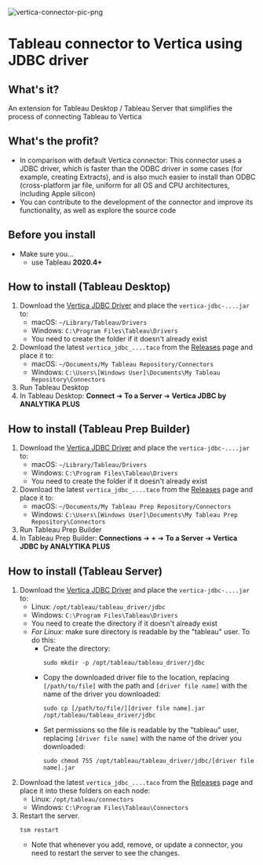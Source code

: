 ![vertica-connector-pic-png](https://user-images.githubusercontent.com/9002056/183481120-9930d04d-6b08-43f0-89b9-100e163d501e.png)

# Tableau connector to Vertica using JDBC driver

## What's it?
An extension for Tableau Desktop / Tableau Server that simplifies the process of connecting Tableau to Vertica

## What's the profit?
- In comparison with default Vertica connector: This connector uses a JDBC driver, which is faster than the ODBC driver in some cases (for example, creating Extracts), and is also much easier to install than ODBC (cross-platform jar file, uniform for all OS and CPU architectures, including Apple silicon)
- You can contribute to the development of the connector and improve its functionality, as well as explore the source code


## Before you install
- Make sure you...
  - use Tableau **2020.4+**
  
## How to install (Tableau Desktop)
1. Download the [Vertica JDBC Driver](https://www.vertica.com/download/vertica/client-drivers) and place the `vertica-jdbc-....jar` to:
    - macOS: `~/Library/Tableau/Drivers`
    - Windows: `C:\Program Files\Tableau\Drivers`
    - You need to create the folder if it doesn't already exist
2. Download the latest `vertica_jdbc_....taco` from the [Releases](https://github.com/analytikaplus/vertica-tableau-connector-jdbc/releases) page and place it to:
    - macOS: `~/Documents/My Tableau Repository/Connectors`
    - Windows: `C:\Users\[Windows User]\Documents\My Tableau Repository\Connectors`
3. Run Tableau Desktop
4. In Tableau Desktop: **Connect** ➔ **To a Server** ➔ **Vertica JDBC by ANALYTIKA PLUS**

## How to install (Tableau Prep Builder)
1. Download the [Vertica JDBC Driver](https://www.vertica.com/download/vertica/client-drivers) and place the `vertica-jdbc-....jar` to:
    - macOS: `~/Library/Tableau/Drivers`
    - Windows: `C:\Program Files\Tableau\Drivers`
    - You need to create the folder if it doesn't already exist
2. Download the latest `vertica_jdbc_....taco` from the [Releases](https://github.com/analytikaplus/vertica-tableau-connector-jdbc/releases) page and place it to:
    - macOS: `~/Documents/My Tableau Prep Repository/Connectors`
    - Windows: `C:\Users\[Windows User]\Documents\My Tableau Prep Repository\Connectors`
3. Run Tableau Prep Builder
4. In Tableau Prep Builder: **Connections** ➔ **+** ➔ **To a Server** ➔ **Vertica JDBC by ANALYTIKA PLUS**

## How to install (Tableau Server)
1. Download the [Vertica JDBC Driver](https://www.vertica.com/download/vertica/client-drivers) and place the `vertica-jdbc-....jar` to:
    - Linux: `/opt/tableau/tableau_driver/jdbc`
    - Windows: `C:\Program Files\Tableau\Drivers`
    - You need to create the directory if it doesn't already exist
    - *For Linux:* make sure directory is readable by the "tableau" user. To do this:
        - Create the directory:
            ```
            sudo mkdir -p /opt/tableau/tableau_driver/jdbc
            ```
        - Copy the downloaded driver file to the location, replacing `[/path/to/file]` with the path and `[driver file name]` with the name of the driver you downloaded:
            ```
            sudo cp [/path/to/file/][driver file name].jar /opt/tableau/tableau_driver/jdbc
            ```
        - Set permissions so the file is readable by the "tableau" user, replacing `[driver file name]` with the name of the driver you downloaded:
            ```
            sudo chmod 755 /opt/tableau/tableau_driver/jdbc/[driver file name].jar
            ```
2. Download the latest `vertica_jdbc_....taco` from the [Releases](https://github.com/analytikaplus/vertica-tableau-connector-jdbc/releases) page and place it into these folders on each node:
    - Linux: `/opt/tableau/connectors`
    - Windows: `C:\Program Files\Tableau\Connectors`
3. Restart the server.
    ```
    tsm restart
    ```
    - Note that whenever you add, remove, or update a connector, you need to restart the server to see the changes.